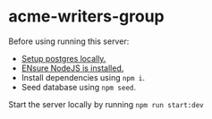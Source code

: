 # acme-writers-group
Before using running this server: 
  - [Setup postgres locally.](https://www.postgresql.org/download/)
  - [ENsure NodeJS is installed.](https://docs.npmjs.com/downloading-and-installing-node-js-and-npm)
  - Install dependencies using `npm i`.
  - Seed database using `npm seed`.

Start the server locally by running `npm run start:dev`
